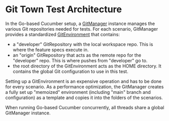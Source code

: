 # Git Town Test Architecture

In the Go-based Cucumber setup, a [GitManager](test/git_manager.go) instance
manages the various Git repositories needed for tests. For each scenario,
GitManager provides a standardized [GitEnvironment](test/git_environment.go)
that contains:

- a "developer" GitRepository with the local workspace repo. This is where the
  feature specs execute in.
- an "origin" GitRepository that acts as the remote repo for the "developer"
  repo. This is where pushes from "developer" go to.
- the root directory of the GitEnvironment acts as the HOME directory. It
  contains the global Git configuration to use in this test.

Setting up a GitEnvironment is an expensive operation and has to be done for
every scenario. As a performance optimization, the GitManager creates a fully
set up "memoized" environment (including "main" branch and configuration) as a
template and copies it into the folders of the scenarios.

When running Go-based Cucumber concurrently, all threads share a global
GitManager instance.
